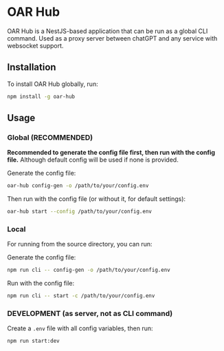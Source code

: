 # OAR Hub

OAR Hub is a NestJS-based application that can be run as a global CLI command. Used as a proxy server between chatGPT and any service with websocket support.

## Installation

To install OAR Hub globally, run:

```bash
npm install -g oar-hub
```

## Usage

### Global (RECOMMENDED)

**Recommended to generate the config file first, then run with the config file.** Although default config will be used if none is provided.

Generate the config file:

```bash
oar-hub config-gen -o /path/to/your/config.env
```

Then run with the config file (or without it, for default settings):

```bash
oar-hub start --config /path/to/your/config.env
```

### Local

For running from the source directory, you can run:

Generate the config file:

```bash
npm run cli -- config-gen -o /path/to/your/config.env
```

Run with the config file:

```bash
npm run cli -- start -c /path/to/your/config.env
```

### DEVELOPMENT (as server, not as CLI command)

Create a `.env` file with all config variables, then run:

```bash
npm run start:dev
```
